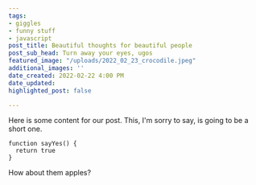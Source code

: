 ```yaml
---
tags:
- giggles
- funny stuff
- javascript
post_title: Beautiful thoughts for beautiful people
post_sub_head: Turn away your eyes, ugos
featured_image: "/uploads/2022_02_23_crocodile.jpeg"
additional_images: ''
date_created: 2022-02-22 4:00 PM
date_updated: 
highlighted_post: false

---
```

Here is some content for our post. This, I'm sorry to say, is going to be a short one.

    function sayYes() {
      return true
    }

How about them apples?
